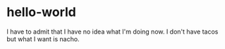 # hello-world

I have to admit that I have no idea what I'm doing now.
I don't have tacos but what I want is nacho.
